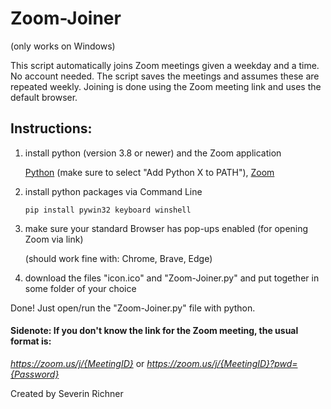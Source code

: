 # Zoom-Joiner

(only works on Windows)

This script automatically joins Zoom meetings given a weekday and a time. No account needed. 
The script saves the meetings and assumes these are repeated weekly. Joining is done using the Zoom meeting link and uses the default browser.


## Instructions:

1)	install python (version 3.8 or newer) and the Zoom application

	[Python](https://www.python.org/downloads/) (make sure to select "Add Python X to PATH"), [Zoom](https://zoom.us/support/download)
	

2)	install python packages via Command Line

	`pip install pywin32 keyboard winshell`

3)	make sure your standard Browser has pop-ups enabled (for opening Zoom via link)

	(should work fine with: Chrome, Brave, Edge)

4)	download the files "icon.ico" and "Zoom-Joiner.py" and put together in some folder of your choice

Done! Just open/run the "Zoom-Joiner.py" file with python.

#### Sidenote: If you don't know the link for the Zoom meeting, the usual format is:

_https://zoom.us/j/{MeetingID}_ or _https://zoom.us/j/{MeetingID}?pwd={Password}_

Created by Severin Richner

